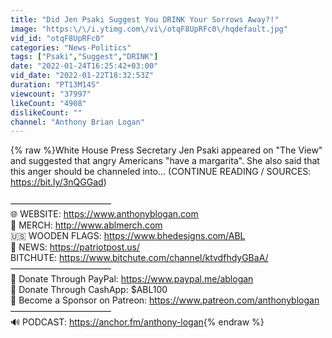 ```yaml
---
title: "Did Jen Psaki Suggest You DRINK Your Sorrows Away?!"
image: "https:\/\/i.ytimg.com\/vi\/otqF8UpRFc0\/hqdefault.jpg"
vid_id: "otqF8UpRFc0"
categories: "News-Politics"
tags: ["Psaki","Suggest","DRINK"]
date: "2022-01-24T16:25:42+03:00"
vid_date: "2022-01-22T18:32:53Z"
duration: "PT13M14S"
viewcount: "37997"
likeCount: "4908"
dislikeCount: ""
channel: "Anthony Brian Logan"
---
```

{% raw %}White House Press Secretary Jen Psaki appeared on &quot;The View&quot; and suggested that angry Americans &quot;have a margarita&quot;. She also said that this anger should be channeled into... (CONTINUE READING / SOURCES: <a rel="nofollow" target="blank" href="https://bit.ly/3nQGGad)">https://bit.ly/3nQGGad)</a><br /><br />–––––––––––––––––––––––<br />🌐 WEBSITE: <a rel="nofollow" target="blank" href="https://www.anthonyblogan.com">https://www.anthonyblogan.com</a><br />🧢 MERCH: <a rel="nofollow" target="blank" href="http://www.ablmerch.com">http://www.ablmerch.com</a><br />🇺🇸 WOODEN FLAGS: <a rel="nofollow" target="blank" href="https://www.bhedesigns.com/ABL">https://www.bhedesigns.com/ABL</a><br />📰 NEWS: <a rel="nofollow" target="blank" href="https://patriotpost.us/">https://patriotpost.us/</a><br />BITCHUTE: <a rel="nofollow" target="blank" href="https://www.bitchute.com/channel/ktvdfhdyGBaA/">https://www.bitchute.com/channel/ktvdfhdyGBaA/</a><br />–––––––––––––––––––––––<br />📲  Donate Through PayPal: <a rel="nofollow" target="blank" href="https://www.paypal.me/ablogan">https://www.paypal.me/ablogan</a> <br />📲  Donate Through CashApp: $ABL100<br />📲  Become a Sponsor on Patreon: <a rel="nofollow" target="blank" href="https://www.patreon.com/anthonyblogan">https://www.patreon.com/anthonyblogan</a><br />–––––––––––––––––––––––<br />🔊 PODCAST: <a rel="nofollow" target="blank" href="https://anchor.fm/anthony-logan">https://anchor.fm/anthony-logan</a>{% endraw %}
